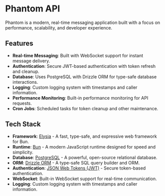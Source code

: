 # Phantom API

Phantom is a modern, real-time messaging application built with a focus on performance, scalability, and developer experience.

## Features

- **Real-time Messaging**: Built with WebSocket support for instant message delivery.
- **Authentication**: Secure JWT-based authentication with token refresh and cleanup.
- **Database**: Uses PostgreSQL with Drizzle ORM for type-safe database interactions.
- **Logging**: Custom logging system with timestamps and caller information.
- **Performance Monitoring**: Built-in performance monitoring for API requests.
- **Cron Jobs**: Scheduled tasks for token cleanup and other maintenance.

## Tech Stack

- **Framework**: [Elysia](https://elysiajs.com/) - A fast, type-safe, and expressive web framework for Bun.
- **Runtime**: [Bun](https://bun.sh/) - A modern JavaScript runtime designed for speed and simplicity.
- **Database**: [PostgreSQL](https://www.postgresql.org/) - A powerful, open-source relational database.
- **ORM**: [Drizzle ORM](https://orm.drizzle.team/) - A type-safe SQL query builder and ORM.
- **Authentication**: [JSON Web Tokens (JWT)](https://jwt.io/) - Secure token-based authentication.
- **WebSocket**: Built-in WebSocket support for real-time communication.
- **Logging**: Custom logging system with timestamps and caller information.
